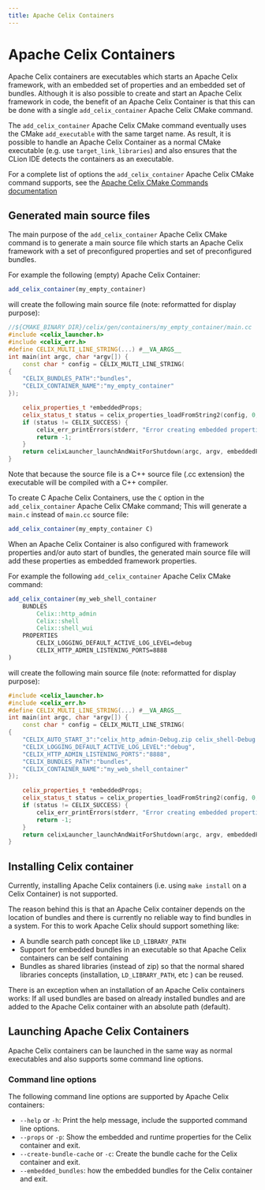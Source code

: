 ```yaml
---
title: Apache Celix Containers
---
```


<!--
Licensed to the Apache Software Foundation (ASF) under one or more
contributor license agreements.  See the NOTICE file distributed with
this work for additional information regarding copyright ownership.
The ASF licenses this file to You under the Apache License, Version 2.0
(the "License"); you may not use this file except in compliance with
the License.  You may obtain a copy of the License at
   
    http://www.apache.org/licenses/LICENSE-2.0

Unless required by applicable law or agreed to in writing, software
distributed under the License is distributed on an "AS IS" BASIS,
WITHOUT WARRANTIES OR CONDITIONS OF ANY KIND, either express or implied.
See the License for the specific language governing permissions and
limitations under the License.
-->

# Apache Celix Containers
Apache Celix containers are executables which starts an Apache Celix framework, with an embedded set of properties
and an embedded set of bundles.
Although it is also possible to create and start an Apache Celix framework in code, the benefit of an Apache Celix 
Container is that this can be done with a single `add_celix_container` Apache Celix CMake command. 

The `add_celix_container` Apache Celix CMake command eventually uses the CMake `add_executable` with the same 
target name.  As result, it is possible to handle an Apache Celix Container as a normal CMake executable 
(e.g. use `target_link_libraries`) and also ensures that the CLion IDE detects the containers as an executable.

For a complete list of options the `add_celix_container` Apache Celix CMake command supports, see the 
[Apache Celix CMake Commands documentation](cmake_commands)

## Generated main source files
The main purpose of the `add_celix_container` Apache Celix CMake command is to generate a main source file 
which starts an Apache Celix framework with a set of preconfigured properties and set of preconfigured bundles.

For example the following (empty) Apache Celix Container:
```CMake
add_celix_container(my_empty_container)
```

will create the following main source file (note: reformatted for display purpose):
```C++
//${CMAKE_BINARY_DIR}/celix/gen/containers/my_empty_container/main.cc
#include <celix_launcher.h>
#include <celix_err.h>
#define CELIX_MULTI_LINE_STRING(...) #__VA_ARGS__
int main(int argc, char *argv[]) {
    const char * config = CELIX_MULTI_LINE_STRING(
{
    "CELIX_BUNDLES_PATH":"bundles",
    "CELIX_CONTAINER_NAME":"my_empty_container"
});

    celix_properties_t *embeddedProps;
    celix_status_t status = celix_properties_loadFromString2(config, 0, &embeddedProps);
    if (status != CELIX_SUCCESS) {
        celix_err_printErrors(stderr, "Error creating embedded properties.", NULL);
        return -1;
    }
    return celixLauncher_launchAndWaitForShutdown(argc, argv, embeddedProps);
}
```

Note that because the source file is a C++ source file (.cc extension) the executable will be compiled with a C++ 
compiler. 

To create C Apache Celix Containers, use the `C` option in the `add_celix_container` Apache Celix CMake command; 
This will generate a `main.c` instead of `main.cc` source file:

```CMake
add_celix_container(my_empty_container C)
```

When an Apache Celix Container is also configured with framework properties and/or auto start of bundles, the
generated main source file will add these properties as embedded framework properties.

For example the following `add_celix_container` Apache Celix CMake command:
```CMake
add_celix_container(my_web_shell_container
    BUNDLES
        Celix::http_admin
        Celix::shell
        Celix::shell_wui
    PROPERTIES
        CELIX_LOGGING_DEFAULT_ACTIVE_LOG_LEVEL=debug
        CELIX_HTTP_ADMIN_LISTENING_PORTS=8888
)
```

will create the following main source file (note: reformatted for display purpose):
```C++
#include <celix_launcher.h>
#include <celix_err.h>
#define CELIX_MULTI_LINE_STRING(...) #__VA_ARGS__
int main(int argc, char *argv[]) {
    const char * config = CELIX_MULTI_LINE_STRING(
{
    "CELIX_AUTO_START_3":"celix_http_admin-Debug.zip celix_shell-Debug.zip celix_shell_wui-Debug.zip",
    "CELIX_LOGGING_DEFAULT_ACTIVE_LOG_LEVEL":"debug",
    "CELIX_HTTP_ADMIN_LISTENING_PORTS":"8888",
    "CELIX_BUNDLES_PATH":"bundles",
    "CELIX_CONTAINER_NAME":"my_web_shell_container"
});

    celix_properties_t *embeddedProps;
    celix_status_t status = celix_properties_loadFromString2(config, 0, &embeddedProps);
    if (status != CELIX_SUCCESS) {
        celix_err_printErrors(stderr, "Error creating embedded properties.", NULL);
        return -1;
    }
    return celixLauncher_launchAndWaitForShutdown(argc, argv, embeddedProps);
}
```

## Installing Celix container
Currently, installing Apache Celix containers (i.e. using `make install` on a Celix Container) is not supported. 

The reason behind this is that an Apache Celix container depends on the location of bundles and there is currently no
reliable way to find bundles in a system. For this to work Apache Celix should support something like: 
 - A bundle search path concept like `LD_LIBRARY_PATH` 
 - Support for embedded bundles in an executable so that Apache Celix containers can be self containing
 - Bundles as shared libraries (instead of zip) so that the normal shared libraries concepts
   (installation, `LD_LIBRARY_PATH`, etc ) can be reused.

There is an exception when an installation of an Apache Celix containers works: If all used bundles are based on already
installed bundles and are added to the Apache Celix container with an absolute path (default).

## Launching Apache Celix Containers
Apache Celix containers can be launched in the same way as normal executables and also supports some command line
options.

### Command line options
The following command line options are supported by Apache Celix containers:
 - `--help` or `-h`: Print the help message, include the supported command line options.
 - `--props` or `-p`: Show the embedded and runtime properties for the Celix container and exit.
 - `--create-bundle-cache` or `-c`: Create the bundle cache for the Celix container and exit.
 - `--embedded_bundles`: how the embedded bundles for the Celix container and exit.
